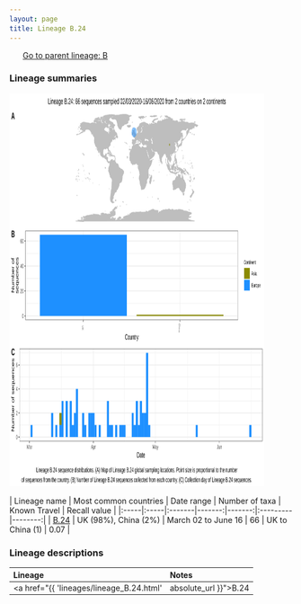 ```yaml
---
layout: page
title: Lineage B.24
---
```




<p>
<ul class="actions small">
	 <a href="{{ 'lineages/lineage_B.html' | absolute_url }}" class="button special fit">Go to parent lineage: B</a>
</ul>
</p>
<h3> Lineage summaries</h3>

<img src="../assets/images/B.24.svg" alt="B.24 lineage summary figure" width="90%" height="700px" />


| Lineage name | Most common countries | Date range | Number of taxa | Known Travel | Recall value |
|:-----|:-----|:-------|-------:|-------:|:---------|--------:|
| <a href="{{ 'lineages/lineage_B.24.html' | absolute_url }}">B.24</a> | UK (98%), China (2%) | March 02 to June 16 | 66 | UK to China (1) | 0.07 |

<h3>Lineage descriptions</h3>

| Lineage | Notes |
|:-----|:-----|
| <a href="{{ 'lineages/lineage_B.24.html' | absolute_url }}">B.24</a> | Scottish lineage |

